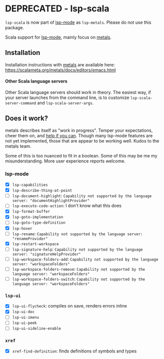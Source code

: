 # DEPRECATED - lsp-scala

`lsp-scala` is now part of [lsp-mode] as `lsp-metals`. Please do not use this package.

Scala support for [lsp-mode], mainly focus on [metals].

## Installation

Installation instructions with [metals] are available here: https://scalameta.org/metals/docs/editors/emacs.html

#### Other Scala language servers

Other Scala language servers should work in theory.  The easiest way,
if your server launches from the command line, is to customize
`lsp-scala-server-command` and `lsp-scala-server-args`.

## Does it work?

metals describes itself as "work in progress".  Temper your expectations, cheer them on, and [help if you can](https://github.com/scalameta/metals/blob/master/CONTRIBUTING.md).  Though many lsp-mode features are not yet implemented, those that are appear to be working well.  Kudos to the metals team.

Some of this is too nuanced to fit in a boolean.  Some of this may be me my misunderstanding.  More user experience reports welcome.

### lsp-mode

* [x] `lsp-capabilities`
* [x] `lsp-describe-thing-at-point`
* [ ] `lsp-document-highlight`: `Capability not supported by the language server: "documentHighlightProvider"`
* [ ] `lsp-execute-code-action`: I don't know what this does
* [x] `lsp-format-buffer`
* [x] `lsp-goto-implementation`
* [ ] `lsp-goto-type-definition`
* [x] `lsp-hover`
* [ ] `lsp-rename`: `Capability not supported by the language server: "renameProvider"`
* [x] `lsp-restart-workspace`
* [ ] `lsp-signature-help`: `Capability not supported by the language server: "signatureHelpProvider"`
* [ ] `lsp-workspace-folders-add`: `Capability not supported by the language server: "workspaceFolders"`
* [ ] `lsp-workspace-folders-remove`: `Capability not supported by the language server: "workspaceFolders"`
* [ ] `lsp-workspace-folders-switch`: `Capability not supported by the language server: "workspaceFolders"`

### `lsp-ui`

* [x] `lsp-ui-flycheck`: compiles on save, renders errors inline
* [x] `lsp-ui-doc`
* [ ] `lsp-ui-imenu`
* [ ] `lsp-ui-peek`
* [ ] `lsp-ui-sideline-enable`

### `xref`

* [x] `xref-find-definition`: finds definitions of symbols and types

[lsp-mode]: https://github.com/emacs-lsp/lsp-mode
[metals]: https://github.com/scalameta/metals
[Coursier]: https://github.com/coursier/coursier
